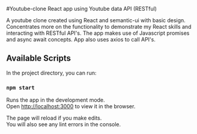 #Youtube-clone React app using Youtube data API (RESTful)

A youtube clone created using React and semantic-ui with basic design. Concentrates more on the functionality
to demonstrate my React skills and interacting with RESTful API's. The app makes use of Javascript promises and
async await concepts. App also uses axios to call API's.

## Available Scripts

In the project directory, you can run:

### `npm start`

Runs the app in the development mode.<br>
Open [http://localhost:3000](http://localhost:3000) to view it in the browser.

The page will reload if you make edits.<br>
You will also see any lint errors in the console.
